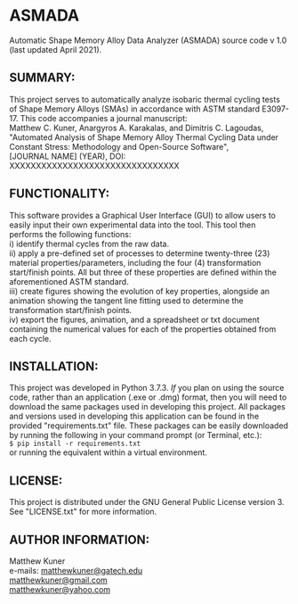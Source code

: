 # ASMADA
Automatic Shape Memory Alloy Data Analyzer (ASMADA) source code v 1.0 (last updated April 2021). 


## SUMMARY:
This project serves to automatically analyze isobaric thermal cycling tests of Shape Memory Alloys (SMAs) in accordance with ASTM standard E3097-17. This code accompanies a journal manuscript:\
Matthew C. Kuner, Anargyros A. Karakalas, and Dimitris C. Lagoudas, \
"Automated Analysis of Shape Memory Alloy Thermal Cycling Data under Constant Stress: Methodology and Open-Source Software", \
[JOURNAL NAME] (YEAR), DOI: XXXXXXXXXXXXXXXXXXXXXXXXXXXXXXXX


## FUNCTIONALITY:
This software provides a Graphical User Interface (GUI) to allow users to easily input their own experimental data into the tool. This tool then performs the following functions: \
i) identify thermal cycles from the raw data. \
ii) apply a pre-defined set of processes to determine twenty-three (23) material properties/parameters, including the four (4) transformation start/finish points. All but three of these properties are defined within the aforementioned ASTM standard. \
iii) create figures showing the evolution of key properties, alongside an animation showing the tangent line fitting used to determine the transformation start/finish points. \
iv) export the figures, animation, and a spreadsheet or txt document containing the numerical values for each of the properties obtained from each cycle.


## INSTALLATION:
This project was developed in Python 3.7.3. *If* you plan on using the source code, rather than an application (.exe or .dmg) format, then you will need to download the same packages used in developing this project. All packages and versions used in developing this application can be found in the provided "requirements.txt" file. These packages can be easily downloaded by running the following in your command prompt (or Terminal, etc.): \
    ```$ pip install -r requirements.txt``` \
or running the equivalent within a virtual environment.


## LICENSE:
This project is distributed under the GNU General Public License version 3. See "LICENSE.txt" for more information.


## AUTHOR INFORMATION:
Matthew Kuner \
e-mails: matthewkuner@gatech.edu \
         matthewkuner@gmail.com \
         matthewkuner@yahoo.com
